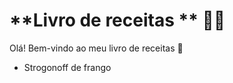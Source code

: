 # **Livro de receitas ** 👩‍🍳

Olá! Bem-vindo ao meu livro de receitas :wave:

- Strogonoff de frango
